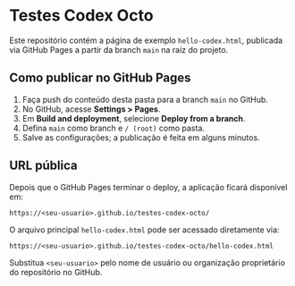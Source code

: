 # Testes Codex Octo

Este repositório contém a página de exemplo `hello-codex.html`, publicada via GitHub Pages a partir da branch `main` na raiz do projeto.

## Como publicar no GitHub Pages

1. Faça push do conteúdo desta pasta para a branch `main` no GitHub.
2. No GitHub, acesse **Settings > Pages**.
3. Em **Build and deployment**, selecione **Deploy from a branch**.
4. Defina `main` como branch e `/ (root)` como pasta.
5. Salve as configurações; a publicação é feita em alguns minutos.

## URL pública

Depois que o GitHub Pages terminar o deploy, a aplicação ficará disponível em:

```
https://<seu-usuario>.github.io/testes-codex-octo/
```

O arquivo principal `hello-codex.html` pode ser acessado diretamente via:

```
https://<seu-usuario>.github.io/testes-codex-octo/hello-codex.html
```

Substitua `<seu-usuario>` pelo nome de usuário ou organização proprietário do repositório no GitHub.
